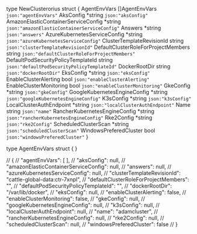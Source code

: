 

type NewClusterorius struct {
	AgentEnvVars                        []AgentEnvVars `json:"agentEnvVars"`
	AksConfig                           *string        `json:"aksConfig"`
	AmazonElasticContainerServiceConfig *string        `json:"amazonElasticContainerServiceConfig"`
	Answers                             *string        `json:"answers"`
	AzureKubernetesServiceConfig        *string        `json:"azureKubernetesServiceConfig"`
	ClusterTemplateRevisionId           string         `json:"clusterTemplateRevisionId"`
	DefaultClusterRoleForProjectMembers string         `json:"defaultClusterRoleForProjectMembers"`
	DefaultPodSecurityPolicyTemplateId  string         `json:"defaultPodSecurityPolicyTemplateId"`
	DockerRootDir                       string         `json:"dockerRootDir"`
	EksConfig                           *string        `json:"eksConfig"`
	EnableClusterAlerting               bool           `json:"enableClusterAlerting"`
	EnableClusterMonitoring             bool           `json:"enableClusterMonitoring"`
	GkeConfig                           *string        `json:"gkeConfig"`
	GoogleKubernetesEngineConfig        *string        `json:"googleKubernetesEngineConfig"`
	K3sConfig                           *string        `json:"k3sConfig"`
	LocalClusterAuthEndpoint            *string        `json:"localClusterAuthEndpoint"`
	Name                                string         `json:"name"`
	RancherKubernetesEngineConfig       *string        `json:"rancherKubernetesEngineConfig"`
	Rke2Config                          *string        `json:"rke2Config"`
	ScheduledClusterScan                *string        `json:"scheduledClusterScan"`
	WindowsPreferedCluster              bool           `json:"windowsPreferedCluster"`
}

type AgentEnvVars struct {
}

// {
// "agentEnvVars": [ ],
// "aksConfig": null,
// "amazonElasticContainerServiceConfig": null,
// "answers": null,
// "azureKubernetesServiceConfig": null,
// "clusterTemplateRevisionId": "cattle-global-data:ctr-7xnpl",
// "defaultClusterRoleForProjectMembers": "",
// "defaultPodSecurityPolicyTemplateId": "",
// "dockerRootDir": "/var/lib/docker",
// "eksConfig": null,
// "enableClusterAlerting": false,
// "enableClusterMonitoring": false,
// "gkeConfig": null,
// "googleKubernetesEngineConfig": null,
// "k3sConfig": null,
// "localClusterAuthEndpoint": null,
// "name": "adamcluster",
// "rancherKubernetesEngineConfig": null,
// "rke2Config": null,
// "scheduledClusterScan": null,
// "windowsPreferedCluster": false
// }
